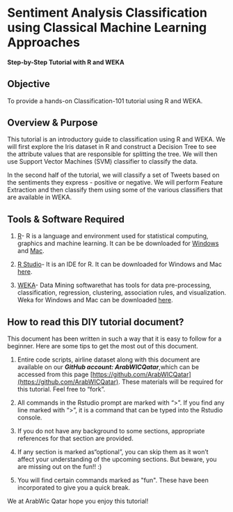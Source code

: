# Sentiment Analysis Classification using Classical Machine Learning Approaches

#### Step-by-Step Tutorial with R and WEKA

## 

## Objective

To provide a hands-on Classification-101 tutorial using R and WEKA.

## Overview & Purpose

This tutorial is an introductory guide to classification using R and WEKA. We will first explore the Iris dataset in R and construct a Decision Tree to see the attribute values that are responsible for splitting the tree. We will then use Support Vector Machines \(SVM\) classifier to classify the data.

In the second half of the tutorial, we will classify a set of Tweets based on the sentiments they express - positive or negative. We will perform Feature Extraction and then classify them using some of the various classifiers that are available in WEKA.

## Tools & Software Required

1. [R](https://www.r-project.org/)- R is a language and environment used for statistical computing, graphics and machine learning. It can be be downloaded for [Windows](https://cran.r-project.org/mirrors.html) and [Mac](https://cran.r-project.org/bin/macosx/).

2. [R Studio](https://www.rstudio.com/)- It is an IDE for R. It can be downloaded for Windows and Mac [here](https://www.rstudio.com/products/rstudio/download/).

3. [WEKA](http://www.cs.waikato.ac.nz/ml/weka/index.html)- Data Mining softwarethat has tools for data pre-processing, classification, regression, clustering, association rules, and visualization. Weka for Windows and Mac can be downloaded [here](http://www.cs.waikato.ac.nz/ml/weka/downloading.html).

## How to read this DIY tutorial document?

This document has been written in such a way that it is easy to follow for a beginner. Here are some tips to get the most out of this document.

1. Entire code scripts, airline dataset along with this document are available on our _**GitHub account: ArabWICQatar**_,which can be accessed from this page [https://github.com/ArabWICQatar](https://github.com/ArabWICQatar). These materials will be required for this tutorial. Feel free to “fork”.

2. All commands in the Rstudio prompt are marked with “&gt;”. If you find any line marked with “&gt;”, it is a command that can be typed into the Rstudio console.

3. If you do not have any background to some sections, appropriate references for that section are provided.

4. If any section is marked as“optional”, you can skip them as it won’t affect your understanding of the upcoming sections. But beware, you are missing out on the fun!! :\)

5. You will find certain commands marked as "fun". These have been incorporated to give you a quick break.

We at ArabWic Qatar hope you enjoy this tutorial!

# 




